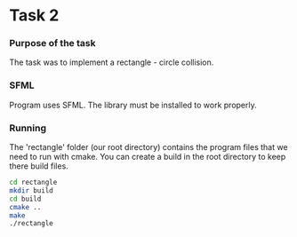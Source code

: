 # Task 2

### Purpose of the task
The task was to implement a rectangle - circle collision.

### SFML
Program uses SFML. The library must be installed to work properly.

### Running
The 'rectangle' folder (our root directory) contains the program files that we need to run with cmake. You can create a build in the root directory to keep there build files.

```sh
cd rectangle
mkdir build
cd build
cmake ..
make
./rectangle
```
